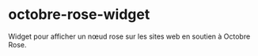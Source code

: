 # octobre-rose-widget
Widget pour afficher un nœud rose sur les sites web en soutien à Octobre Rose.
